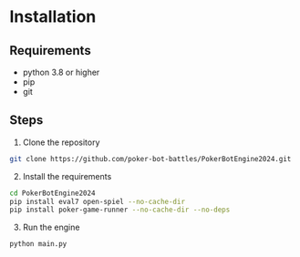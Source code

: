 # Installation

## Requirements

- python 3.8 or higher
- pip
- git

## Steps

1. Clone the repository

```bash
git clone https://github.com/poker-bot-battles/PokerBotEngine2024.git
```

2. Install the requirements

```bash
cd PokerBotEngine2024
pip install eval7 open-spiel --no-cache-dir
pip install poker-game-runner --no-cache-dir --no-deps
```

3. Run the engine

```bash
python main.py
```
